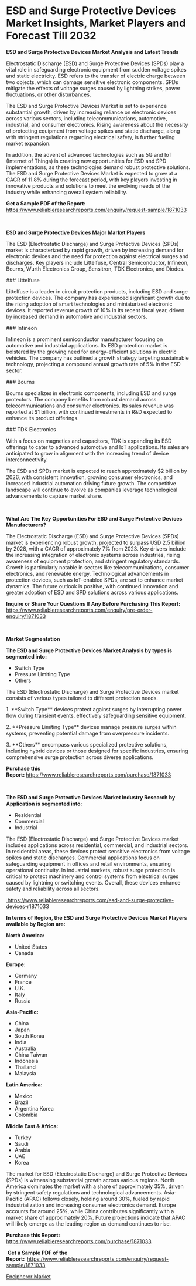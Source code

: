 <p><h1>ESD and Surge Protective Devices Market Insights, Market Players and Forecast Till 2032</h1></p><p><strong>ESD and Surge Protective Devices Market Analysis and Latest Trends</strong></p>
<p><p>Electrostatic Discharge (ESD) and Surge Protective Devices (SPDs) play a vital role in safeguarding electronic equipment from sudden voltage spikes and static electricity. ESD refers to the transfer of electric charge between two objects, which can damage sensitive electronic components. SPDs mitigate the effects of voltage surges caused by lightning strikes, power fluctuations, or other disturbances. </p><p>The ESD and Surge Protective Devices Market is set to experience substantial growth, driven by increasing reliance on electronic devices across various sectors, including telecommunications, automotive, industrial, and consumer electronics. Rising awareness about the necessity of protecting equipment from voltage spikes and static discharge, along with stringent regulations regarding electrical safety, is further fueling market expansion. </p><p>In addition, the advent of advanced technologies such as 5G and IoT (Internet of Things) is creating new opportunities for ESD and SPD implementations, as these technologies demand robust protective solutions. The ESD and Surge Protective Devices Market is expected to grow at a CAGR of 11.8% during the forecast period, with key players investing in innovative products and solutions to meet the evolving needs of the industry while enhancing overall system reliability.</p></p>
<p><strong>Get a Sample PDF of the Report:&nbsp;</strong> <a href="https://www.reliableresearchreports.com/enquiry/request-sample/1871033?utm_campaign=3359&utm_medium=2&utm_source=Github&utm_content=ia&utm_term=07042025&utm_id=esd-and-surge-protective-devices">https://www.reliableresearchreports.com/enquiry/request-sample/1871033</a></p>
<p>&nbsp;</p>
<p><strong>ESD and Surge Protective Devices Major Market Players</strong></p>
<p><p>The ESD (Electrostatic Discharge) and Surge Protective Devices (SPDs) market is characterized by rapid growth, driven by increasing demand for electronic devices and the need for protection against electrical surges and discharges. Key players include Littelfuse, Central Semiconductor, Infineon, Bourns, Wurth Electronics Group, Sensitron, TDK Electronics, and Diodes.</p><p>### Littelfuse</p><p>Littelfuse is a leader in circuit protection products, including ESD and surge protection devices. The company has experienced significant growth due to the rising adoption of smart technologies and miniaturized electronic devices. It reported revenue growth of 10% in its recent fiscal year, driven by increased demand in automotive and industrial sectors.</p><p>### Infineon</p><p>Infineon is a prominent semiconductor manufacturer focusing on automotive and industrial applications. Its ESD protection market is bolstered by the growing need for energy-efficient solutions in electric vehicles. The company has outlined a growth strategy targeting sustainable technology, projecting a compound annual growth rate of 5% in the ESD sector.</p><p>### Bourns</p><p>Bourns specializes in electronic components, including ESD and surge protectors. The company benefits from robust demand across telecommunications and consumer electronics. Its sales revenue was reported at $1 billion, with continued investments in R&D expected to enhance its product offerings.</p><p>### TDK Electronics</p><p>With a focus on magnetics and capacitors, TDK is expanding its ESD offerings to cater to advanced automotive and IoT applications. Its sales are anticipated to grow in alignment with the increasing trend of device interconnectivity.</p><p>The ESD and SPDs market is expected to reach approximately $2 billion by 2026, with consistent innovation, growing consumer electronics, and increased industrial automation driving future growth. The competitive landscape will continue to evolve as companies leverage technological advancements to capture market share.</p></p>
<p>&nbsp;</p>
<p><strong>What Are The Key Opportunities For ESD and Surge Protective Devices Manufacturers?</strong></p>
<p><p>The Electrostatic Discharge (ESD) and Surge Protective Devices (SPDs) market is experiencing robust growth, projected to surpass USD 2.5 billion by 2028, with a CAGR of approximately 7% from 2023. Key drivers include the increasing integration of electronic systems across industries, rising awareness of equipment protection, and stringent regulatory standards. Growth is particularly notable in sectors like telecommunications, consumer electronics, and renewable energy. Technological advancements in protection devices, such as IoT-enabled SPDs, are set to enhance market dynamics. The future outlook is positive, with continued innovation and greater adoption of ESD and SPD solutions across various applications.</p></p>
<p><strong>Inquire or Share Your Questions If Any Before Purchasing This Report:</strong> <a href="https://www.reliableresearchreports.com/enquiry/pre-order-enquiry/1871033?utm_campaign=3359&utm_medium=2&utm_source=Github&utm_content=ia&utm_term=07042025&utm_id=esd-and-surge-protective-devices">https://www.reliableresearchreports.com/enquiry/pre-order-enquiry/1871033</a></p>
<p>&nbsp;</p>
<p><strong>Market Segmentation</strong></p>
<p><strong>The ESD and Surge Protective Devices Market Analysis by types is segmented into:</strong></p>
<p><ul><li>Switch Type</li><li>Pressure Limiting Type</li><li>Others</li></ul></p>
<p><p>The ESD (Electrostatic Discharge) and Surge Protective Devices market consists of various types tailored to different protection needs. </p><p>1. **Switch Type** devices protect against surges by interrupting power flow during transient events, effectively safeguarding sensitive equipment. </p><p>2. **Pressure Limiting Type** devices manage pressure surges within systems, preventing potential damage from overpressure incidents. </p><p>3. **Others** encompass various specialized protective solutions, including hybrid devices or those designed for specific industries, ensuring comprehensive surge protection across diverse applications.</p></p>
<p><strong>Purchase this Report:&nbsp;</strong><a href="https://www.reliableresearchreports.com/purchase/1871033?utm_campaign=3359&utm_medium=2&utm_source=Github&utm_content=ia&utm_term=07042025&utm_id=esd-and-surge-protective-devices">https://www.reliableresearchreports.com/purchase/1871033</a></p>
<p>&nbsp;</p>
<p><strong>The ESD and Surge Protective Devices Market Industry Research by Application is segmented into:</strong></p>
<p><ul><li>Residential</li><li>Commercial</li><li>Industrial</li></ul></p>
<p><p>The ESD (Electrostatic Discharge) and Surge Protective Devices market includes applications across residential, commercial, and industrial sectors. In residential areas, these devices protect sensitive electronics from voltage spikes and static discharges. Commercial applications focus on safeguarding equipment in offices and retail environments, ensuring operational continuity. In industrial markets, robust surge protection is critical to protect machinery and control systems from electrical surges caused by lightning or switching events. Overall, these devices enhance safety and reliability across all sectors.</p></p>
<p><a href="https://www.reliableresearchreports.com/esd-and-surge-protective-devices-r1871033?utm_campaign=3359&utm_medium=2&utm_source=Github&utm_content=ia&utm_term=07042025&utm_id=esd-and-surge-protective-devices">&nbsp;https://www.reliableresearchreports.com/esd-and-surge-protective-devices-r1871033</a></p>
<p><strong>In terms of Region, the ESD and Surge Protective Devices Market Players available by Region are:</strong></p>
<p>
    <p> <strong> North America: </strong>
        <ul>
            <li>United States</li>
            <li>Canada</li>
        </ul>
        </p> 
    <p> <strong> Europe: </strong>
        <ul>
            <li>Germany</li>
            <li>France</li>
            <li>U.K.</li>
            <li>Italy</li>
            <li>Russia</li>
        </ul>
        </p> 
    <p> <strong> Asia-Pacific: </strong>
        <ul>
            <li>China</li>
            <li>Japan</li>
            <li>South Korea</li>
            <li>India</li>
            <li>Australia</li>
            <li>China Taiwan</li>
            <li>Indonesia</li>
            <li>Thailand</li>
            <li>Malaysia</li>
        </ul>
        </p> 
    <p> <strong> Latin America: </strong>
        <ul>
            <li>Mexico</li>
            <li>Brazil</li>
            <li>Argentina Korea</li>
            <li>Colombia</li>
        </ul>
        </p> 
    <p> <strong> Middle East & Africa: </strong>
        <ul>
            <li>Turkey</li>
            <li>Saudi</li>
            <li>Arabia</li>
            <li>UAE</li>
            <li>Korea</li>
        </ul>
    </p>
    </p>
<p><p>The market for ESD (Electrostatic Discharge) and Surge Protective Devices (SPDs) is witnessing substantial growth across various regions. North America dominates the market with a share of approximately 35%, driven by stringent safety regulations and technological advancements. Asia-Pacific (APAC) follows closely, holding around 30%, fueled by rapid industrialization and increasing consumer electronics demand. Europe accounts for around 25%, while China contributes significantly with a market share of approximately 20%. Future projections indicate that APAC will likely emerge as the leading region as demand continues to rise.</p></p>
<p><strong>Purchase this Report: </strong><a href="https://www.reliableresearchreports.com/purchase/1871033?utm_campaign=3359&utm_medium=2&utm_source=Github&utm_content=ia&utm_term=07042025&utm_id=esd-and-surge-protective-devices">https://www.reliableresearchreports.com/purchase/1871033</a></p>
<p>&nbsp;<strong>Get a Sample PDF of the Report:&nbsp;&nbsp;</strong><a href="https://www.reliableresearchreports.com/enquiry/request-sample/1871033?utm_campaign=3359&utm_medium=2&utm_source=Github&utm_content=ia&utm_term=07042025&utm_id=esd-and-surge-protective-devices">https://www.reliableresearchreports.com/enquiry/request-sample/1871033</a></p>
<p><strong></strong></p>
<p><p><a href="https://github.com/duscarajlha/Market-Research-Report-List-1/blob/main/encipheror-market.md?utm_campaign=3359&utm_medium=2&utm_source=Github&utm_content=ia&utm_term=07042025&utm_id=esd-and-surge-protective-devices">Encipheror Market</a></p></p>